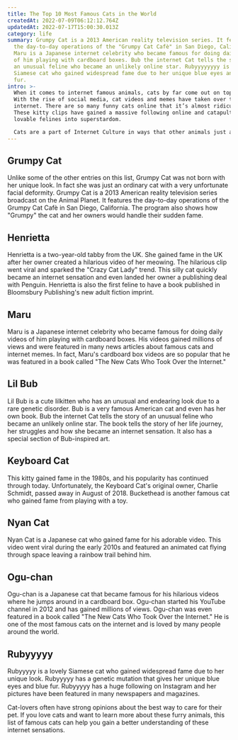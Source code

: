 ```yaml
---
title: The Top 10 Most Famous Cats in the World
createdAt: 2022-07-09T06:12:12.764Z
updatedAt: 2022-07-17T15:00:30.013Z
category: life
summary: Grumpy Cat is a 2013 American reality television series. It features
  the day-to-day operations of the "Grumpy Cat Cafè" in San Diego, California.
  Maru is a Japanese internet celebrity who became famous for doing daily videos
  of him playing with cardboard boxes. Bub the internet Cat tells the story of
  an unusual feline who became an unlikely online star. Rubyyyyyyyy is a lovely
  Siamese cat who gained widespread fame due to her unique blue eyes and blue
  fur.
intro: >-
  When it comes to internet famous animals, cats by far come out on top.
  With the rise of social media, cat videos and memes have taken over the
  internet. There are so many funny cats online that it’s almost ridiculous.
  These kitty clips have gained a massive following online and catapulted these
  lovable felines into superstardom. 

  Cats are a part of Internet Culture in ways that other animals just aren’t. They also have unique features that make them much easier to anthropomorphize and create humorous images with. This has led to an explosion in popularity among cats of all kinds, but especially hilarious ones like Grumpy Cat, Henrietta, and Lil Bub. Now let’s take a look at the Top 10 Famous Cats In The World:
---
```


## Grumpy Cat

Unlike some of the other entries on this list, Grumpy Cat was not born with her unique look. In fact she was just an ordinary cat with a very unfortunate facial deformity.
Grumpy Cat is a 2013 American reality television series broadcast on the Animal Planet. It features the day-to-day operations of the Grumpy Cat Cafè in San Diego, California. The program also shows how "Grumpy" the cat and her owners would handle their sudden fame.

## Henrietta

Henrietta is a two-year-old tabby from the UK. She gained fame in the UK after her owner created a hilarious video of her meowing. The hilarious clip went viral and sparked the "Crazy Cat Lady" trend.
This silly cat quickly became an internet sensation and even landed her owner a publishing deal with Penguin.
Henrietta is also the first feline to have a book published in Bloomsbury Publishing's new adult fiction imprint.

## Maru

Maru is a Japanese internet celebrity who became famous for doing daily videos of him playing with cardboard boxes. His videos gained millions of views and were featured in many news articles about famous cats and internet memes. In fact, Maru's cardboard box videos are so popular that he was featured in a book called "The New Cats Who Took Over the Internet."

## Lil Bub

Lil Bub is a cute lilkitten who has an unusual and endearing look due to a rare genetic disorder. Bub is a very famous American cat and even has her own book. Bub the internet Cat tells the story of an unusual feline who became an unlikely online star.
The book tells the story of her life journey, her struggles and how she became an internet sensation. It also has a special section of Bub-inspired art.

## Keyboard Cat

This kitty gained fame in the 1980s, and his popularity has continued through today. Unfortunately, the Keyboard Cat's original owner, Charlie Schmidt, passed away in August of 2018.
Buckethead is another famous cat who gained fame from playing with a toy.

## Nyan Cat

Nyan Cat is a Japanese cat who gained fame for his adorable video.
This video went viral during the early 2010s and featured an animated cat flying through space leaving a rainbow trail behind him.

## Ogu-chan

Ogu-chan is a Japanese cat that became famous for his hilarious videos where he jumps around in a cardboard box. Ogu-chan started his YouTube channel in 2012 and has gained millions of views.
Ogu-chan was even featured in a book called "The New Cats Who Took Over the Internet." He is one of the most famous cats on the internet and is loved by many people around the world.

## Rubyyyyy

Rubyyyyy is a lovely Siamese cat who gained widespread fame due to her unique look.
Rubyyyyy has a genetic mutation that gives her unique blue eyes and blue fur.
Rubyyyyy has a huge following on Instagram and her pictures have been featured in many newspapers and magazines.

Cat-lovers often have strong opinions about the best way to care for their pet. If you love cats and want to learn more about these furry animals, this list of famous cats can help you gain a better understanding of these internet sensations.
